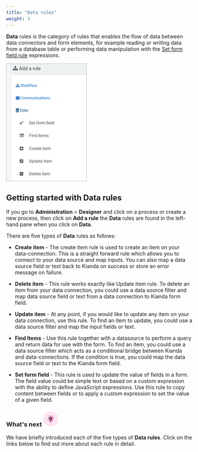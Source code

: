 ```yaml
---
title: "Data rules"
weight: 3
---
```


**Data** rules is the category of rules that enables the flow of data between data connectors and form elements, for example reading or writing data from a database table or performing data manipulation with the [Set form field rule](set_form_field.md) expressions. 

![Data rules](/images/data-rules-all.jpg)



## Getting started with Data rules ##

If you go to **Administration** > **Designer** and click on a process or create a new process, then click on **Add a rule** the **Data** rules are found in the left-hand pane when you click on **Data**.

There are five types of **Data** rules as follows:

- **Create item** - The create item rule is used to create an item on your data-connection. This is a straight forward rule which allows you to connect to your data source and map inputs. You can also map a data source field or text back to Kianda on success or store an error message on failure.

- **Delete item** - This rule works exactly like Update item rule. To delete an item from your data connection, you could use a data source filter and map data source field or text from a data connection to Kianda form field.

- **Update item** -  At any point, if you would like to update any item on your data connection, use this rule. To find an item to update, you could use a data source filter and map the input fields or text.

- **Find Items** - Use this rule together with a datasource to perform a query and return data for use with the form. To find an item, you could use a data source filter which acts as a conditional bridge between Kianda and data-connections. If the condition is true, you could map the data source field or text to the Kianda form field.

- **Set form field** - This rule is used to update the value of fields in a form. The field value could be simple text or based on a custom expression with the ability to define JavaScript expressions. Use this rule to copy content between fields or to apply a custom expression to set the value of a given field. 

  

### What's next  ![Idea icon](/images/18.png) ###

We have briefly introduced each of the five types of **Data rules**. Click on the links below to find out more about each rule in detail. 

